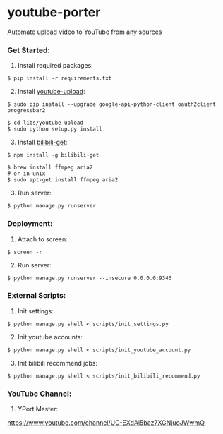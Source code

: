 # youtube-porter
Automate upload video to YouTube from any sources

### Get Started:

1. Install required packages:
```
$ pip install -r requirements.txt
```

2. Install [youtube-upload](https://github.com/tokland/youtube-upload):
```
$ sudo pip install --upgrade google-api-python-client oauth2client progressbar2

$ cd libs/youtube-upload
$ sudo python setup.py install
```

3. Install [bilibili-get](https://github.com/kamikat/bilibili-get):
```
$ npm install -g bilibili-get

$ brew install ffmpeg aria2
# or in unix
$ sudo apt-get install ffmpeg aria2
```

3. Run server:
```
$ python manage.py runserver
```

### Deployment:

1. Attach to screen:
```
$ screen -r
```

2. Run server:
```
$ python manage.py runserver --insecure 0.0.0.0:9346
```

### External Scripts:
1. Init settings:
```
$ python manage.py shell < scripts/init_settings.py
```

2. Init youtube accounts:
```
$ python manage.py shell < scripts/init_youtube_account.py
```

3. Init bilibili recommend jobs:
```
$ python manage.py shell < scripts/init_bilibili_recommend.py
```

### YouTube Channel:
1. YPort Master:

https://www.youtube.com/channel/UC-EXdAi5baz7XGNjuoJWwmQ

